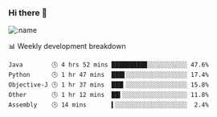 ### Hi there 👋

<!--
**lv2020/lv2020** is a ✨ _special_ ✨ repository because its `README.md` (this file) appears on your GitHub profile.

Here are some ideas to get you started:

- 🔭 I’m currently working on ...
- 🌱 I’m currently learning ...
- 👯 I’m looking to collaborate on ...
- 🤔 I’m looking for help with ...
- 💬 Ask me about ...
- 📫 How to reach me: ...
- 😄 Pronouns: ...
- ⚡ Fun fact: ...
-->
![:name](https://count.getloli.com/get/@:lv2020)
 <!-- waka-box start -->
📊 Weekly development breakdown
```text
Java        🕓 4 hrs 52 mins █████████▉░░░░░░░░░░░ 47.6%
Python      🕓 1 hr 47 mins  ███▋░░░░░░░░░░░░░░░░░ 17.4%
Objective-J 🕓 1 hr 37 mins  ███▎░░░░░░░░░░░░░░░░░ 15.8%
Other       🕓 1 hr 12 mins  ██▍░░░░░░░░░░░░░░░░░░ 11.8%
Assembly    🕓 14 mins       ▍░░░░░░░░░░░░░░░░░░░░  2.4%
```
<!-- Powered by https://github.com/YouEclipse/waka-box-go . -->
<!-- waka-box end -->
